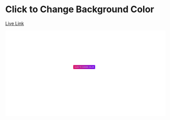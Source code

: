 # Click to Change Background Color

[Live Link](https://click-to-change-background-color16.netlify.app)

![output](./output.png)
